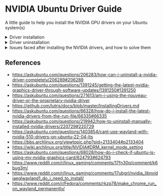 # NVIDIA Ubuntu Driver Guide
A little guide to help you install the NVIDIA GPU drivers on your Ubuntu system(s)

<details>
<summary>Driver installation</summary>

<details>
<summary>Installing through the graphics-drivers PPA repository</summary>

1. Ensure that you have uninstalled any previously installed NVIDIA drivers by running the below commands:
```
sudo apt-get remove --purge '^nvidia-.*'
sudo apt autoremove
reboot
```

2. Add the repository and install the driver:
```
sudo add-apt-repository ppa:graphics-drivers/ppa
sudo apt update 
sudo apt install nvidia-driver-550
sudo reboot
```

NOTE: At the time of writing this guide, 550 is the latest version of the driver. Navigate to https://launchpad.net/~graphics-drivers/+archive/ubuntu/ppa to check what is the latest version of the driver then replace the `driver-550` part with the version you would like to install.

3. Once the system has rebooted, run `nvidia-smi` to confirm that the driver has been installed with no issues.

</details>

<details>
<summary>Installing through the official NVIDIA installer from the Nvidia.com website</summary>

Please do note that this procedure is more advanced and is often not recommended, even though it shall go alright as long as you follow each step with patience and care :)

1. Ensure that you have uninstalled any previously installed NVIDIA drivers by running the below commands:
```
sudo apt-get remove --purge '^nvidia-.*'
sudo apt autoremove
reboot
```

2. Navigate to https://www.nvidia.com/Download/index.aspx?lang=en-us and download the proper driver for your GPU and Linux architecture. The website should give you a file that ends with the `.run` file extension.

**NOTE:** It would be lovely to store the downloaded `.run` file in a permanent place because you will need the exact same file if you would like to uninstall the driver later.

3. Switch to the terminal of your system by pressing `Ctrl + Alt + F3` (if this does not switch from the GUI mode to the terminal mode, try `Ctrl + Alt + F1` or `Ctrl + Alt + F2` instead)

4. Stop the GDM service:
```
sudo systemctl stop gdm
sudo systemctl stop gdm3
```
If this fails for you, try `sudo systemctl stop lightdm` instead.

5. Change to the path of the directory that includes the downloaded `.run` file using `cd`

6. Run the installer:
```
chmod +x NVIDIA-Linux-x86_64-555.42.02.run
sudo sh ./NVIDIA-Linux-x86_64-555.42.02.run
```

7. The installer will guide you through everything.
   
NOTE: If the installer asks you to disable Nouveau, allow the installer to disable it for you. You may need to abort the installer after this, then run `sudo update-initramfs -u && reboot`, then follow steps 3 to 6 above in order to restart the installer again once the system has completed rebooting.

8. Once the installer has completed installing the driver, run `reboot` to reboot your system. Your newly installed driver should be up and running once the system boots up (you may run `nvidia-smi` to confirm so).

</details>

-----

</details>

<details>
<summary>Driver uninstallation</summary>

<details>
<summary>Uninstalling the driver when installed through the graphics-drivers PPA repository</summary>

Run:
```
sudo apt-get remove --purge '^nvidia-.*'
sudo apt autoremove
reboot
```

</details>

<details>
<summary>Uninstalling the driver when installed through the official NVIDIA installer from the Nvidia.com website</summary>

1. Switch to the terminal of your system by pressing `Ctrl + Alt + F3` (if this does not switch from the GUI mode to the terminal mode, try `Ctrl + Alt + F1` or `Ctrl + Alt + F2` instead)

2. Stop the GDM service:
```
sudo systemctl stop gdm
sudo systemctl stop gdm3
```
If this fails for you, try `sudo systemctl stop lightdm` instead.

3. Change to the path of the directory that includes the downloaded `.run` file using `cd` (NOTE: Make sure its the exact same `.run` file that you used to install the driver)

4. Run the uninstaller:
```
chmod +x NVIDIA-Linux-x86_64-555.42.02.run
sudo sh ./NVIDIA-Linux-x86_64-555.42.02.run --uninstall
```

5. Reboot the system once the uninstalling process has finished.

</details>

-----

</details>

<details>
<summary>Issues faced after installing the NVIDIA drivers, and how to solve them</summary>

- There's a ghost "Unknown Display" on the GNOME Displays settings (especially if you followed the `graphics-drivers` PPA repository installation procedure).
  
  This seems to be a bug reported at https://bugs.launchpad.net/ubuntu/+source/nvidia-graphics-drivers-535/+bug/2063222

  A workaround is:
  ```
  [ Workaround ]
  
  1. sudo rm /dev/dri/card0
  2. Log in again.
  ```

- Wayland is not shown as an option on the login screen (or the cog icon of the login screen doesn't show at all)

  1. Edit the `/etc/gdm3/custom.conf` file using `sudo nano /etc/gdm3/custom.conf`
  2. Ensure that `WaylandEnable=true` is set in that file and make sure that it's uncommented (does not start with a `#`)
  3. Run `sudo ln -s /dev/null /etc/udev/rules.d/61-gdm.rules`
  4. Reboot the system

- The experience on Wayland is not the smoothest

  This may happen for a lot of reasons. For a while now, NVIDIA has been known to have issues with the Wayland windowing system. However, NVIDIA has been working on making this better.
  And actually, this has already gotten much better starting from the NVIDIA driver 555.42.02 which added explicit sync support (see https://www.reddit.com/r/linux_gaming/comments/1cx8739/nvidia_555_driver_now_out_explicit_sync_support/ & https://www.reddit.com/r/linux_gaming/comments/1bjhx8w/explicit_sync_protocol_just_merged_on_wayland/)

  So make sure to have version 555 or higher of the NVIDIA drivers first then continue reading below to make the experience even smoother:

     * Your system may be using the Mesa driver instead of the NVIDIA one on Wayland sessions. You can confirm this by typing `glxinfo|egrep "OpenGL vendor|OpenGL renderer*"`
   
        In order to solve this:
        
        1. Edit `/etc/default/grub` using `sudo nano /etc/default/grub`
        2. Add `nvidia-drm.modeset=1` inside your `GRUB_CMDLINE_LINUX` (i.e. `GRUB_CMDLINE_LINUX="nvidia-drm.modeset=1"`)
        3. Run `sudo update-grub`
        4. Reboot the system
      
     * You may be missing the `libnvidia-egl-wayland1` package (which is often recommended). Try installing the package using `sudo apt install libnvidia-egl-wayland1`
     * for Google Chrome, you may need to switch the "Preferred Ozone platform" flag to "Wayland". Follow the steps below in order to apply this:
       1. Go to chrome://flags
       2. Search "Preferred Ozone platform"
       3. Set the flag to "Wayland"
       4. Restart the browser
      
-----

</details>

## References
- https://askubuntu.com/questions/206283/how-can-i-uninstall-a-nvidia-driver-completely/206289#206289
- https://askubuntu.com/questions/1391245/getting-the-latest-nvidia-graphics-driver-through-software-updates/1391250#1391250
- https://askubuntu.com/questions/271613/am-i-using-the-nouveau-driver-or-the-proprietary-nvidia-driver
- https://github.com/lutris/docs/blob/master/InstallingDrivers.md
- https://askubuntu.com/questions/66328/how-do-i-install-the-latest-nvidia-drivers-from-the-run-file/66335#66335
- https://askubuntu.com/questions/219942/how-to-uninstall-manually-installed-nvidia-drivers/220729#220729
- https://askubuntu.com/questions/1403854/cant-use-wayland-with-nvidia-510-drivers-on-ubuntu-22-04-lts
- https://bbs.archlinux.org/viewtopic.php?pid=2133404#p2133404
- https://wiki.archlinux.org/title/NVIDIA#DRM_kernel_mode_setting
- https://askubuntu.com/questions/68028/how-do-i-check-if-ubuntu-is-using-my-nvidia-graphics-card/624793#624793
- https://www.reddit.com/r/linux_gaming/comments/17fn30q/comment/k6bug3m/
- https://www.reddit.com/r/linux_gaming/comments/17ubgrl/nvidia_libnvidiaeglwayland1_do_i_need_to_install/
- https://www.reddit.com/r/Fedora/comments/rkzp78/make_chrome_run_on_wayland_permanently/
